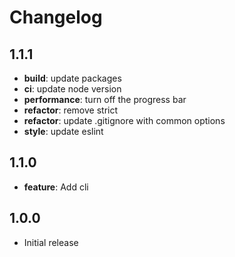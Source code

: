 # Changelog

## 1.1.1

* **build**: update packages
* **ci**: update node version
* **performance**: turn off the progress bar
* **refactor**: remove strict
* **refactor**: update .gitignore with common options
* **style**: update eslint

## 1.1.0

* **feature**: Add cli

## 1.0.0

* Initial release
